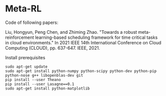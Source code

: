 # Meta-RL

Code of following papers:

Liu, Hongyun, Peng Chen, and Zhiming Zhao. "Towards a robust meta-reinforcement learning-based scheduling framework for time critical tasks in cloud environments." In 2021 IEEE 14th International Conference on Cloud Computing (CLOUD), pp. 637-647. IEEE, 2021.


Install prerequisites

```
sudo apt-get update
sudo apt-get install python-numpy python-scipy python-dev python-pip python-nose g++ libopenblas-dev git
pip install --user Theano
pip install --user Lasagne==0.1
sudo apt-get install python-matplotlib

